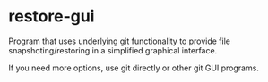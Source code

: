 # restore-gui 
Program that uses underlying git functionality to provide file snapshoting/restoring in a 
simplified graphical interface.

If you need more options, use git directly or other git GUI programs.

